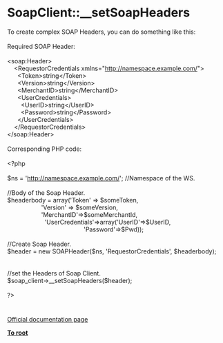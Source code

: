 # SoapClient::__setSoapHeaders




<div class="phpcode"><span class="html">
To create complex SOAP Headers, you can do something like this:
<br>
<br>Required SOAP Header:
<br>
<br>&lt;soap:Header&gt;
<br>&#xA0; &#xA0; &lt;RequestorCredentials xmlns=&quot;<a href="http://namespace.example.com/" rel="nofollow" target="_blank">http://namespace.example.com/</a>&quot;&gt;
<br>&#xA0; &#xA0; &#xA0; &lt;Token&gt;string&lt;/Token&gt;
<br>&#xA0; &#xA0; &#xA0; &lt;Version&gt;string&lt;/Version&gt;
<br>&#xA0; &#xA0; &#xA0; &lt;MerchantID&gt;string&lt;/MerchantID&gt;
<br>&#xA0; &#xA0; &#xA0; &lt;UserCredentials&gt;
<br>&#xA0; &#xA0; &#xA0; &#xA0; &lt;UserID&gt;string&lt;/UserID&gt;
<br>&#xA0; &#xA0; &#xA0; &#xA0; &lt;Password&gt;string&lt;/Password&gt;
<br>&#xA0; &#xA0; &#xA0; &lt;/UserCredentials&gt;
<br>&#xA0; &#xA0; &lt;/RequestorCredentials&gt;
<br>&lt;/soap:Header&gt;
<br>
<br>Corresponding PHP code:
<br>
<br><span class="default">&lt;?php
<br>
<br>$ns </span><span class="keyword">= </span><span class="string">&apos;<a href="http://namespace.example.com/" rel="nofollow" target="_blank">http://namespace.example.com/</a>&apos;</span><span class="keyword">; </span><span class="comment">//Namespace of the WS.
<br>
<br>//Body of the Soap Header.
<br></span><span class="default">$headerbody </span><span class="keyword">= array(</span><span class="string">&apos;Token&apos; </span><span class="keyword">=&gt; </span><span class="default">$someToken</span><span class="keyword">,
<br>&#xA0; &#xA0; &#xA0; &#xA0; &#xA0; &#xA0; &#xA0; &#xA0; &#xA0; &#xA0; </span><span class="string">&apos;Version&apos; </span><span class="keyword">=&gt; </span><span class="default">$someVersion</span><span class="keyword">,
<br>&#xA0; &#xA0; &#xA0; &#xA0; &#xA0; &#xA0; &#xA0; &#xA0; &#xA0; &#xA0; </span><span class="string">&apos;MerchantID&apos;</span><span class="keyword">=&gt;</span><span class="default">$someMerchantId</span><span class="keyword">,
<br>&#xA0; &#xA0; &#xA0; &#xA0; &#xA0; &#xA0; &#xA0; &#xA0; &#xA0; &#xA0; &#xA0; </span><span class="string">&apos;UserCredentials&apos;</span><span class="keyword">=&gt;array(</span><span class="string">&apos;UserID&apos;</span><span class="keyword">=&gt;</span><span class="default">$UserID</span><span class="keyword">,
<br>&#xA0; &#xA0; &#xA0; &#xA0; &#xA0; &#xA0; &#xA0; &#xA0; &#xA0; &#xA0; &#xA0; &#xA0; &#xA0; &#xA0; &#xA0; &#xA0; &#xA0; &#xA0; &#xA0; &#xA0; &#xA0; &#xA0;&#xA0; </span><span class="string">&apos;Password&apos;</span><span class="keyword">=&gt;</span><span class="default">$Pwd</span><span class="keyword">));
<br>
<br></span><span class="comment">//Create Soap Header.&#xA0; &#xA0; &#xA0; &#xA0; 
<br></span><span class="default">$header </span><span class="keyword">= new </span><span class="default">SOAPHeader</span><span class="keyword">(</span><span class="default">$ns</span><span class="keyword">, </span><span class="string">&apos;RequestorCredentials&apos;</span><span class="keyword">, </span><span class="default">$headerbody</span><span class="keyword">);&#xA0; &#xA0; &#xA0; &#xA0; 
<br>&#xA0; &#xA0; &#xA0; &#xA0; 
<br></span><span class="comment">//set the Headers of Soap Client.
<br></span><span class="default">$soap_client</span><span class="keyword">-&gt;</span><span class="default">__setSoapHeaders</span><span class="keyword">(</span><span class="default">$header</span><span class="keyword">);
<br>
<br></span><span class="default">?&gt;</span>
</span>
</div>
  

#

[Official documentation page](https://www.php.net/manual/en/soapclient.setsoapheaders.php)

**[To root](/README.md)**